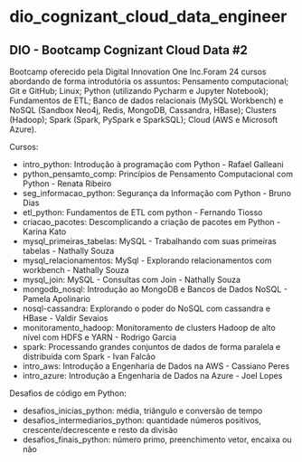# dio_cognizant_cloud_data_engineer
## DIO - Bootcamp Cognizant Cloud Data #2

Bootcamp oferecido pela Digital Innovation One Inc.Foram 24 cursos abordando de forma introdutória os assuntos: Pensamento computacional; Git e GitHub; Linux; Python (utilizando Pycharm e Jupyter Notebook); Fundamentos de ETL; Banco de dados relacionais (MySQL Workbench) e NoSQL (Sandbox Neo4j, Redis, MongoDB, Cassandra, HBase); Clusters (Hadoop); Spark (Spark, PySpark e SparkSQL); Cloud (AWS e Microsoft Azure).  

Cursos:
- intro_python: Introdução à programação com Python - Rafael Galleani
- python_pensamto_comp: Princípios de Pensamento Computacional com Python - Renata Ribeiro
- seg_informacao_python: Segurança da Informação com Python - Bruno Dias
- etl_python: Fundamentos de ETL com python - Fernando Tiosso
- criacao_pacotes: Descomplicando a criação de pacotes em Python - Karina Kato
- mysql_primeiras_tabelas: MySQL - Trabalhando com suas primeiras tabelas - Nathally Souza
- mysql_relacionamentos: MySql - Explorando relacionamentos com workbench - Nathally Souza
- mysql_join: MySQL - Consultas com Join - Nathally Souza
- mongodb_nosql: Introdução ao MongoDB e Bancos de Dados NoSQL - Pamela Apolinario
- nosql-cassandra: Explorando o poder do NoSQL com cassandra e HBase - Valdir Sevaios
- monitoramento_hadoop: Monitoramento de clusters Hadoop de alto nível com HDFS e YARN - Rodrigo Garcia
- spark: Processando grandes conjuntos de dados de forma paralela e distribuída com Spark - Ivan Falcão
- intro_aws: Introdução a Engenharia de Dados na AWS - Cassiano Peres
- intro_azure: Introdução a Engenharia de Dados na Azure - Joel Lopes

Desafios de código em Python:
- desafios_inicias_python: média, triângulo e conversão de tempo
- desafios_intermediarios_python: quantidade números positivos, crescente/decrescente e resto da divisão
- desafios_finais_python: número primo, preenchimento vetor, encaixa ou não